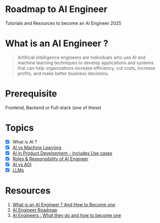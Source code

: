 # Roadmap to AI Engineer
Tutorials and Resources to become an AI Engineer 2025

# What is an AI Engineer ?

> Artificial intelligence engineers are individuals who use AI and machine learning techniques to develop applications and systems that can help organizations increase efficiency, cut costs, increase profits, and make better business decisions. 

# Prerequisite 

Frontend, Backend or Full-stack (one of these)

# Topics

- [x] What is AI ?
- [x] [AI vs Machine Learning](https://www.youtube.com/watch?v=4RixMPF4xis)
- [x] [AI in Product Development - includes Use cases](https://www.virtasant.com/ai-today/ai-in-product-development-netflix-bmw)
- [x] [Roles & Responsibility of AI Engineer](https://resources.workable.com/ai-engineer-job-description)
- [x] [AI vs AGI](https://aws.amazon.com/what-is/artificial-general-intelligence/)
- [x] [LLMs](https://www.cloudflare.com/en-gb/learning/ai/what-is-large-language-model/)

# Resources

1. [What is an AI Engineer ? And How to Become one](https://www.coursera.org/articles/ai-engineer)
2. [AI Engineer Roadmap](https://roadmap.sh/ai-engineer)
3. [AI Engineers : What they do and how to become one](https://www.techtarget.com/whatis/feature/How-to-become-an-artificial-intelligence-engineer)
